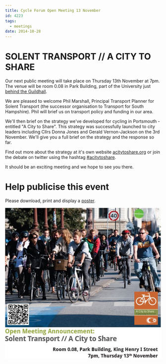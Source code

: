 ```yaml
---
title: Cycle Forum Open Meeting 13 November
id: 4223
tags:
  - meetings
date: 2014-10-28
---
```


# SOLENT TRANSPORT // A CITY TO SHARE

Our next public meeting will take place on Thursday 13th November at 7pm. The venue will be room 0.08 in Park Building, part of the University just [behind the Guildhall](https://www.google.co.uk/maps/place/Park+Building/@50.7973982,-1.0946302,18z/data=!4m6!3m5!1s0x48745d9dc1adc937:0x22b935c9e0be59f9!8m2!3d50.7974791!4d-1.0942233!16s%2Fg%2F11b7f_hjqg?entry=ttu).

We are pleased to welcome Phil Marshall, Principal Transport Planner for Solent Transport (the successor organisation to Transport for South Hampshire). Phil will brief us on transport policy and funding in our area.

We'll then brief on the strategy we've developed for cycling in Portsmouth - entitled "A City to Share". This strategy was successfully launched to city leaders including Cllrs Donna Jones and Gerald Vernon-Jackson on the 3rd November. We'll give you a full brief on the strategy and the response so far.

Find out more about the strategy at it's own website [acitytoshare.org](http://acitytoshare.org) or join the debate on twitter using the hashtag [#acitytoshare](https://twitter.com/hashtag/acitytoshare).

It should be an exciting meeting and we hope to see you there.

# Help publicise this event
Please download, print and display a [poster](/public/assets/docs/pcf-open-meeting-2014-11-13.pdf).

![Open meeting 13Nov14 poster cropped](/public/assets/Open-meeting-13Nov14-poster-cropped.jpg)

